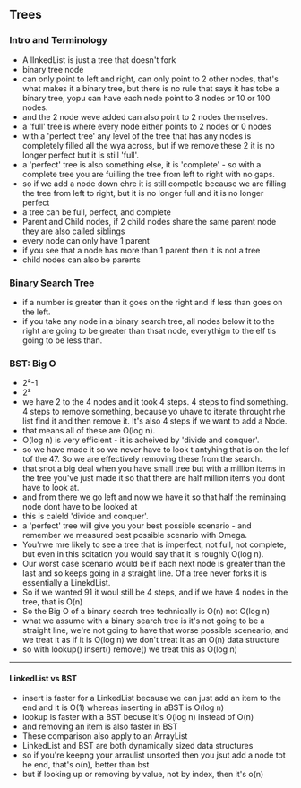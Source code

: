 ## Trees

### Intro and Terminology
- A lInkedList is just a tree that doesn't fork
- binary tree node
- can only point to left and right, can only point to 2 other nodes, that's what makes it a binary tree, but there is no rule that says it has tobe a binary tree, yopu can have each node point to 3 nodes or 10 or 100 nodes.
- and the 2 node weve added can also point to 2 nodes themselves.
- a 'full' tree is where every node either points to 2 nodes or 0 nodes 
- with a 'perfect tree' any level of the tree that has any nodes is completely filled all the wya across, but if we remove these 2 it is no longer perfect but it is still 'full'.
- a 'perfect' tree is also something else, it is 'complete' - so with a complete tree you are fuilling the tree from left to right with no gaps.
- so if we add a node down ehre it is still competle because we are filling the tree from left to right, but it is no longer full and it is no longer perfect
- a tree can be full, perfect, and complete
- Parent and Child nodes, if 2 child nodes share the same parent node they are also called siblings
- every node can only have 1 parent
- if you see that a node has more than 1 parent then it is not a tree
- child nodes can also be parents

### Binary Search Tree
- if a number is greater than it goes on the right and if less than goes on the left.
- if you take any node in a binary search tree, all nodes below it to the right are going to be greater than thsat node, everythign to the elf tis going to be less than.

### BST: Big O
- 2²-1
- 2²
- we have 2 to the 4 nodes and it took 4 steps. 4 steps to find something. 4 steps to remove something, because yo uhave to iterate throught rhe list find it and then remove it. It's also 4 steps if we want to add a Node.
- that means all of these are O(log n). 
- O(log n) is very efficient - it is acheived by 'divide and conquer'.
- so we have made it so we never have to look t antyhing that is on the lef tof the 47. So we are effectively removing these from the search.
- that snot a big deal when you have small tree but with a million items in the tree you've just made it so that there are half  million items you dont have to look at.
- and from there we go left and now we have it so that half the reminaing node dont have to be looked at
- this is caleld 'divide and conquer'.
- a 'perfect' tree will give you your best possible scenario - and remember we measured best possible scenario with Omega.
- You'rwe mre likely to see a tree that is imperfect, not full, not complete, but even in this scitation you would say that it is roughly O(log n).
- Our worst case scenario would be if each next node is greater than the last and so keeps going in a straight line. Of a tree never forks it is essentially a LinekdList.
- So if we wanted 91 it woul still be 4 steps, and if we have 4 nodes in the tree, that is O(n)
- So the Big O of a binary search tree technically is O(n) not O(log n)
- what we assume with a binary search tree is it's not going to be a straight line, we're not going to have that worse possible sceneario, and we treat it as if it is O(log n) we don't treat it as an O(n) data structure
- so with lookup() insert() remove() we treat this as O(log n)

---
#### LinkedList vs BST
- insert is faster for a LinkedList because we can just add an item to the end and it is O(1) whereas inserting in aBST is O(log n)
- lookup is faster with a BST becuse it's O(log n) instead of O(n)
- and removing an item is also faster in  BST
- These comparison also apply to an ArrayList
- LinkedList and BST are both dynamically sized data structures
- so if you're keepng your arraulist unsorted then you jsut add a node tot he end, that's o(n), better than bst
- but if looking up or removing by value, not by index, then it's o(n)